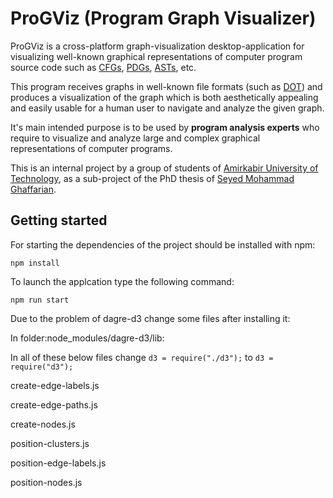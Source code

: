 # ProGViz (Program Graph Visualizer)
ProGViz is a cross-platform graph-visualization desktop-application for visualizing well-known graphical representations of computer program source code such as [CFGs](https://en.wikipedia.org/wiki/Control_flow_graph), [PDGs](https://en.wikipedia.org/wiki/Program_Dependence_Graph), [ASTs](https://en.wikipedia.org/wiki/Abstract_syntax_tree), etc.

This program receives graphs in well-known file formats (such as [DOT](https://en.wikipedia.org/wiki/DOT_(graph_description_language))) and produces a visualization of the graph which is both aesthetically appealing and easily usable for a human user to navigate and analyze the given graph.

It's main intended purpose is to be used by **program analysis experts** who require to visualize and analyze large and complex graphical representations of computer programs.

This is an internal project by a group of students of [Amirkabir University of Technology](http://aut.ac.ir), as a sub-project of the PhD thesis of [Seyed Mohammad Ghaffarian](http://linkedin.com/in/smghaffarian).

## Getting started
For starting the dependencies of the project should be installed with npm:

`npm install`

To launch the applcation type the following command:

`npm run start`

Due to the problem of dagre-d3 change some files after installing it:

In folder:node_modules/dagre-d3/lib:

In all of these below files change `d3 = require("./d3");` to `d3 = require("d3");`

create-edge-labels.js

create-edge-paths.js

create-nodes.js

position-clusters.js

position-edge-labels.js

position-nodes.js
